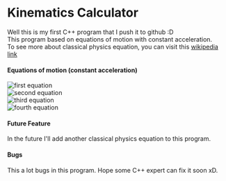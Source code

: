 # Kinematics Calculator
Well this is my first C++ program that I push it to github :D </br>
This program based on equations of motion with constant acceleration. </br>
To see more about classical physics equation, you can visit this [wikipedia link](https://en.wikipedia.org/wiki/List_of_equations_in_classical_mechanics) </br>
#### Equations of motion (constant acceleration)
![first equation](https://wikimedia.org/api/rest_v1/media/math/render/svg/d942d0c715a69c5ccfbaf05bb7e14649704f94ea) </br>
![second equation](https://wikimedia.org/api/rest_v1/media/math/render/svg/b629b710ca39ba919a1054f8597c936b62deec05) </br>
![third equation](https://wikimedia.org/api/rest_v1/media/math/render/svg/1626ff6d1af63e6d2416dcf690ac94bdbcab25bf) </br>
![fourth equation](https://wikimedia.org/api/rest_v1/media/math/render/svg/6dde5054efbe6f0167d4528479eb36559e264a8e) </br>
#### Future Feature
In the future I'll add another classical physics equation to this program.
#### Bugs
This a lot bugs in this program. Hope some C++ expert can fix it soon xD.
